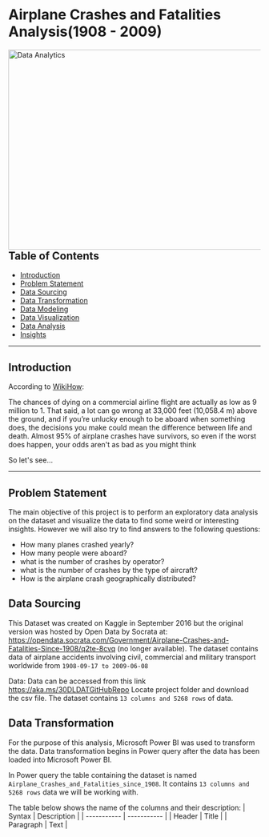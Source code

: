 # Airplane Crashes and Fatalities Analysis(1908 - 2009)
<img align="right" alt="Data Analytics" width="1000" height = "400" src="https://user-images.githubusercontent.com/106287208/180620178-7696afd1-82f1-48fb-81e4-6e87db068d07.jpg">

---


## Table of Contents

- [Introduction](https://github.com/globalsmile/Airline-Analysis#introduction)
- [Problem Statement](https://github.com/globalsmile/Airline-Analysis#Problem-Statement)
- [Data Sourcing](https://github.com/globalsmile/Airline-Analysis#Data-Sourcing)
- [Data Transformation](https://github.com/globalsmile/Airline-Analysis#Data-Transformation)
- [Data Modeling](https://github.com/globalsmile/Airline-Analysis#Data-Modeling)
- [Data Visualization](https://github.com/globalsmile/Airline-Analysis#Data-Visualization)
- [Data Analysis](https://github.com/globalsmile/Airline-Analysis#Data-Analysis)
- [Insights](https://github.com/globalsmile/Airline-Analysis#Insights)

---

## Introduction
According to [WikiHow](https://www.wikihow.com/Survive-a-Plane-Crash):

The chances of dying on a commercial airline flight are actually as low as 9 million to 1. That said, a lot can go wrong at 33,000 feet (10,058.4 m) above the ground, and if you’re unlucky enough to be aboard when something does, the decisions you make could mean the difference between life and death. Almost 95% of airplane crashes have survivors, so even if the worst does happen, your odds aren't as bad as you might think

So let's see...

---
## Problem Statement
The main objective of this project is to perform an exploratory data analysis on the dataset and visualize the data to find some weird or interesting insights.
However we will also try to find answers to the following questions:
- How many planes crashed yearly?
- How many people were aboard?
- what is the number of crashes by operator?
- what is the number of crashes by the type of aircraft?
- How is the airplane crash geographically distributed?

## Data Sourcing
This Dataset was created on Kaggle in September 2016 but the original version was hosted by Open Data by Socrata at:
https://opendata.socrata.com/Government/Airplane-Crashes-and-Fatalities-Since-1908/q2te-8cvq (no longer available). The dataset contains data of airplane accidents involving civil, commercial and military transport worldwide from `1908-09-17 to 2009-06-08`

Data:  Data can be accessed from this link  https://aka.ms/30DLDATGitHubRepo Locate project folder and download the csv file.
The dataset contains `13 columns and 5268 rows` of data.

## Data Transformation
For the purpose of this analysis, Microsoft Power BI was used to transform the data.
Data transformation begins in Power query after the data has been loaded into Microsoft Power BI.

In Power query the table containing the dataset is named `Airplane_Crashes_and_Fatalities_since_1908`. It contains `13 columns and 5268 rows` data we will be working with.

The table below shows the name of the columns and their description:
| Syntax | Description |
| ----------- | ----------- |
| Header | Title |
| Paragraph | Text |

